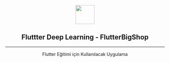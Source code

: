 <div align="center">
<img src="https://storage.googleapis.com/cms-storage-bucket/ec64036b4eacc9f3fd73.svg" height="60">

## Fluttter Deep Learning - FlutterBigShop
</div>

---

<p align="center"> Flutter Eğitimi için Kullanılacak Uygulama
    <br> 
</p>



